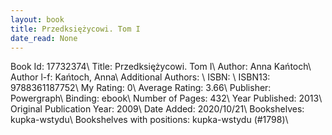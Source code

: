 ```yaml
---
layout: book
title: Przedksiężycowi. Tom I
date_read: None
---
```


Book Id: 17732374\ 
Title: Przedksiężycowi. Tom I\ 
Author: Anna Kańtoch\ 
Author l-f: Kańtoch, Anna\ 
Additional Authors: \ 
ISBN: \ 
ISBN13: 9788361187752\ 
My Rating: 0\ 
Average Rating: 3.66\ 
Publisher: Powergraph\ 
Binding: ebook\ 
Number of Pages: 432\ 
Year Published: 2013\ 
Original Publication Year: 2009\ 
Date Added: 2020/10/21\ 
Bookshelves: kupka-wstydu\ 
Bookshelves with positions: kupka-wstydu (#1798)\ 

